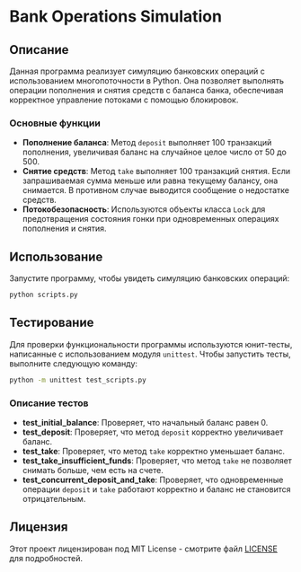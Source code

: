 # Bank Operations Simulation

## Описание

Данная программа реализует симуляцию банковских операций с использованием многопоточности в Python. Она позволяет выполнять операции пополнения и снятия средств с баланса банка, обеспечивая корректное управление потоками с помощью блокировок.

### Основные функции

- **Пополнение баланса**: Метод `deposit` выполняет 100 транзакций пополнения, увеличивая баланс на случайное целое число от 50 до 500.
- **Снятие средств**: Метод `take` выполняет 100 транзакций снятия. Если запрашиваемая сумма меньше или равна текущему балансу, она снимается. В противном случае выводится сообщение о недостатке средств.
- **Потокобезопасность**: Используются объекты класса `Lock` для предотвращения состояния гонки при одновременных операциях пополнения и снятия.

## Использование

Запустите программу, чтобы увидеть симуляцию банковских операций:

```bash
python scripts.py
```

## Тестирование

Для проверки функциональности программы используются юнит-тесты, написанные с использованием модуля `unittest`. Чтобы запустить тесты, выполните следующую команду:

```bash
python -m unittest test_scripts.py
```

### Описание тестов

- **test_initial_balance**: Проверяет, что начальный баланс равен 0.
- **test_deposit**: Проверяет, что метод `deposit` корректно увеличивает баланс.
- **test_take**: Проверяет, что метод `take` корректно уменьшает баланс.
- **test_take_insufficient_funds**: Проверяет, что метод `take` не позволяет снимать больше, чем есть на счете.
- **test_concurrent_deposit_and_take**: Проверяет, что одновременные операции `deposit` и `take` работают корректно и баланс не становится отрицательным.

## Лицензия

Этот проект лицензирован под MIT License - смотрите файл [LICENSE](LICENSE) для подробностей.